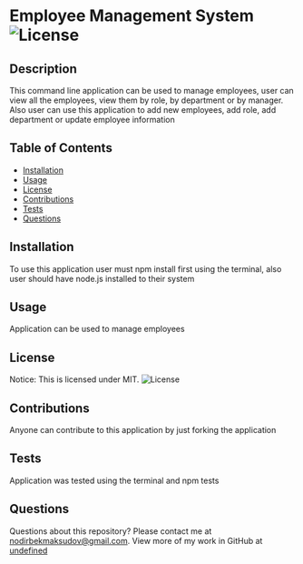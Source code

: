 # Employee Management System ![License](https://img.shields.io/static/v1?label=MIT&message=license&color=red)

## Description
This command line application can be used to manage employees, user can view all the employees, view them by role, by department or by manager. Also user can use this application to add new employees, add role, add department or update employee information


## Table of Contents
* [Installation](#installation)
* [Usage](#usage)
* [License](#license)
* [Contributions](#contributions)
* [Tests](#tests)
* [Questions](#questions)

## Installation
To use this application user must npm install first using the terminal, also user should have node.js installed to their system


## Usage
Application can be used to manage employees


## License
Notice: This is licensed under MIT.
![License](https://img.shields.io/static/v1?label=MIT&message=license&color=red)


## Contributions
Anyone can contribute to this application by just forking the application


## Tests
Application was tested using the terminal and npm tests


## Questions
Questions about this repository? Please contact me at [nodirbekmaksudov@gmail.com](mailto:nodirbekmaksudov@gmail.com). View more of my work in GitHub at [undefined](https://github.com/undefined) 


